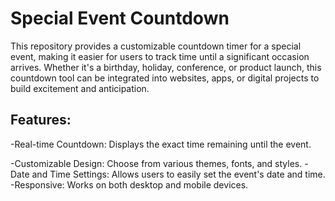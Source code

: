 # Special Event Countdown
This repository provides a customizable countdown timer for a special event, making it easier for users to track time until a significant occasion arrives. Whether it's a birthday, holiday, conference, or product launch, this countdown tool can be integrated into websites, apps, or digital projects to build excitement and anticipation.
## Features:
-Real-time Countdown: Displays the exact time remaining until the event.

-Customizable Design: Choose from various themes, fonts, and styles.
-Date and Time Settings: Allows users to easily set the event's date and time.
-Responsive: Works on both desktop and mobile devices.
